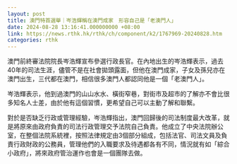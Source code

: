 ```yaml
---
layout: post
title: 澳門特首選舉｜岑浩輝稱在澳門成家　形容自己是「老澳門人」
date: 2024-08-28 13:16:41.000000000 +08:00
link: https://news.rthk.hk/rthk/ch/component/k2/1767969-20240828.htm
categories: rthk
---
```


澳門前終審法院院長岑浩輝宣布參選行政長官。在內地出生的岑浩輝表示，過去40年的司法生涯，儘管不是在社會拋頭露面，但他在澳門成家，子女及孫兒亦在澳門出生，三代都在澳門，相信很多澳門人都認同他是一個「老澳門人」。

岑浩輝表示，他到過澳門的山山水水、橫街窄巷，對街市及超市的了解亦不會比很多知名人士差，由於他有這個習慣，更希望自己可以主動了解和聯繫。

對於是否缺乏行政或管理經驗，岑浩輝指出，澳門回歸後的司法制度最大改革，就是將原來由政府負責的司法行政管理交予法院自己負責。他成立了中央法院辦公室，在整個法院系統裡，按照法律規定由3個部分組成，包括法官、司法文員及負責行政財政的公務員，管理他們的入職要求及待遇都各有不同，情況就有如「綜合小政府」，將來政府管治運作也會是一個團隊去做。
